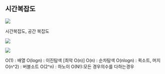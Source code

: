 ## 시간복잡도
![](https://i.imgur.com/G4GaiEZ.gif)


시간복잡도, 공간 복잡도


![](https://i.imgur.com/eZJmukG.png)



![](https://i.imgur.com/gasfzSW.png)

O(1) : 배열
O(logn) : 이진탐색 [최악 O(n)]
O(n) : 순차탐색
O(nlogn) : 퀵소트, 머지
O(n^2) : 버블소트
O(2^n) : 하노이
O(N!):모든 경우의수를 다하는경우
